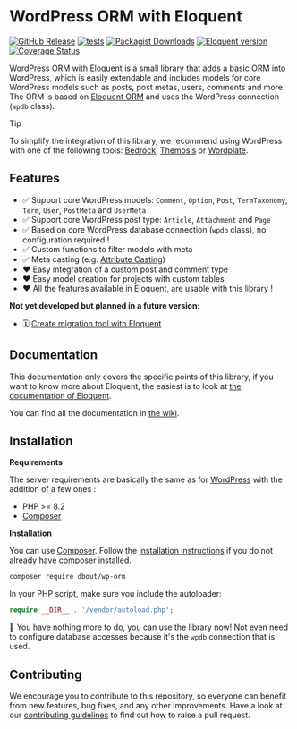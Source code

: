 # WordPress ORM with Eloquent

[![GitHub Release](https://img.shields.io/github/v/release/dimitriBouteille/wp-orm)](https://github.com/dimitriBouteille/wp-orm/releases)
[![tests](https://img.shields.io/github/actions/workflow/status/dimitriBouteille/wp-orm/tests.yml?label=tests)](https://github.com/dimitriBouteille/wp-orm/actions/workflows/tests.yml)
[![Packagist Downloads](https://img.shields.io/packagist/dt/dbout/wp-orm?color=yellow)](https://packagist.org/packages/dbout/wp-orm)
[![Eloquent version](https://img.shields.io/packagist/dependency-v/dbout/wp-orm/illuminate%2Fdatabase?color=orange)](https://github.com/dimitriBouteille/wp-orm/blob/main/composer.json)
[![Coverage Status](https://coveralls.io/repos/github/dimitriBouteille/wp-orm/badge.svg)](https://coveralls.io/github/dimitriBouteille/wp-orm)

WordPress ORM with Eloquent is a small library that adds a basic ORM into WordPress, which is easily extendable and includes models for core WordPress models such as posts, post metas, users, comments and more.
The ORM is based on [Eloquent ORM](https://laravel.com/docs/eloquent) and uses the WordPress connection (`wpdb` class).

> [!TIP]
> To simplify the integration of this library, we recommend using WordPress with one of the following tools: [Bedrock](https://roots.io/bedrock/), [Themosis](https://framework.themosis.com/) or [Wordplate](https://github.com/wordplate/wordplate#readme).

## Features

- ✅ Support core WordPress models: `Comment`, `Option`, `Post`, `TermTaxonomy`, `Term`, `User`, `PostMeta` and `UserMeta`
- ✅ Support core WordPress post type: `Article`, `Attachment` and `Page`
- ✅ Based on core WordPress database connection (`wpdb` class), no configuration required !
- ✅ Custom functions to filter models with meta
- ✅ Meta casting (e.g. [Attribute Casting](https://laravel.com/docs/eloquent-mutators#attribute-casting))
- ❤️ Easy integration of a custom post and comment type
- ❤️ Easy model creation for projects with custom tables
- ❤️ All the features available in Eloquent, are usable with this library !

**Not yet developed but planned in a future version:**

- 🗓️ [Create migration tool with Eloquent](https://github.com/dimitriBouteille/wp-orm/issues/28)

## Documentation

This documentation only covers the specific points of this library, if you want to know more about Eloquent, the easiest is to look at [the documentation of Eloquent](https://laravel.com/doc/eloquent).

You can find all the documentation in [the wiki](https://github.com/dimitriBouteille/wp-orm/wiki).

## Installation

**Requirements**

The server requirements are basically the same as for [WordPress](https://wordpress.org/about/requirements/) with the addition of a few ones :

- PHP >= 8.2
- [Composer](https://getcomposer.org/)

**Installation**

You can use [Composer](https://getcomposer.org/). Follow the [installation instructions](https://getcomposer.org/doc/00-intro.md) if you do not already have composer installed.

~~~bash
composer require dbout/wp-orm
~~~

In your PHP script, make sure you include the autoloader:

~~~php
require __DIR__ . '/vendor/autoload.php';
~~~

🎉 You have nothing more to do, you can use the library now! Not even need to configure database accesses because it's the `wpdb` connection that is used.

## Contributing

We encourage you to contribute to this repository, so everyone can benefit from new features, bug fixes, and any other improvements. Have a look at our [contributing guidelines](CONTRIBUTING.md) to find out how to raise a pull request.